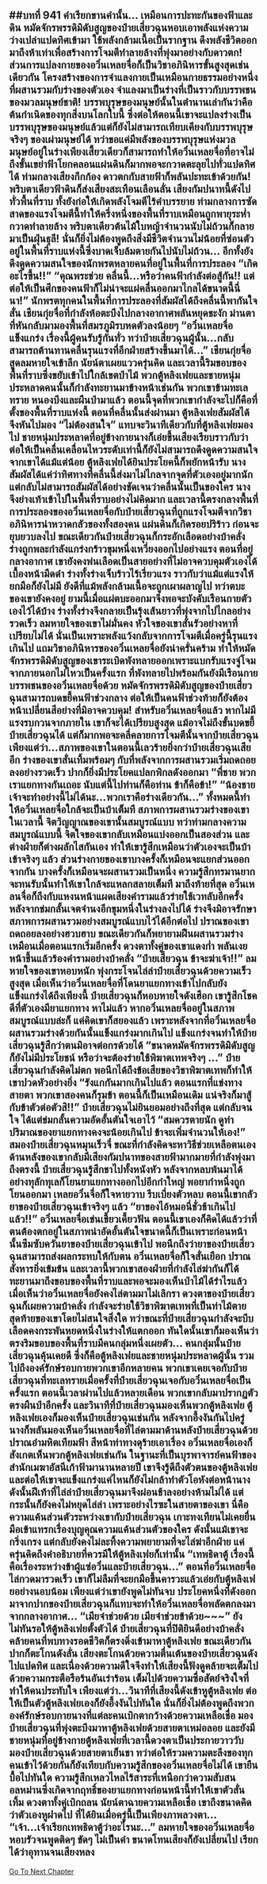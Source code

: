 ##บทที่ 941 คำเรียกขานคำนั้น...
เหมือนการปะทะกันของฟ้าและดิน หมัดจักรพรรดิมิดับสูญของป๋ายเสี่ยวฉุนหอบเอาพลังแห่งความว่างเปล่าแปดทิศเข้ามา ใช้พลังกล้ามเนื้อเป็นรากฐาน ดึงพลังชีวิตออกมาถึงห้าเท่าเพื่อสร้างการโจมตีทำลายล้างที่พุ่งมาอย่างกับดาวตก!
ส่วนการแปลงกายของอวิ๋นเหลยจื่อก็เป็นวิชาอภินิหารขั้นสูงสุดเช่นเดียวกัน โครงสร้างของการจำแลงกายเป็นเหมือนกายธรรมอย่างหนึ่งที่ผสานรวมกับร่างของตัวเอง จำแลงมาเป็นร่างที่เป็นราวกับบรรพชนของมวลมนุษย์ชาติ!
บรรพบุรุษของมนุษย์นั้นในตำนานเล่ากันว่าคือต้นกำเนิดของทุกสิ่งบนโลกใบนี้ ซึ่งต่อให้ตอนนี้เขาจะแปลงร่างเป็นบรรพบุรุษของมนุษย์แล้วแต่ก็ยังไม่สามารถเทียบเคียงกับบรรพบุรุษจริงๆ ของเผ่ามนุษย์ได้ ทว่าขอแค่มีพลังของบรรพบุรุษแห่งมวลมนุษย์อยู่ในร่างเพียงเสี้ยวเดียวก็สามารถทำให้อวิ๋นเหลยจื่อที่อาจไม่ถึงขั้นเขย่าฟ้าโยกคลอนแผ่นดินก็มากพอจะกวาดตะลุยไปทั่วแปดทิศได้
ท่ามกลางเสียงกึกก้อง ดาวตกกับสายฟ้าก็พลันปะทะเข้าด้วยกัน!
พริบตาเดียวฟ้าดินก็ส่งเสียงสะเทือนเลือนลั่น เสียงกัมปนาทนี้ดังไปทั่วพื้นที่ราบ ทั้งยังก่อให้เกิดพลังโจมตีไร้คำบรรยาย ท่ามกลางการซัดสาดของแรงโจมตีนี้ทำให้ครึ่งหนึ่งของพื้นที่ราบเหมือนถูกพายุระห่ำกวาดทำลายล้าง พริบตาเดียวต้นไม้ใบหญ้าจำนวนนับไม่ถ้วนก็กลายมาเป็นฝุ่นธุลี!
นั่นก็ยิ่งไม่ต้องพูดถึงสิ่งมีชีวิตจำนวนไม่น้อยที่ซ่อนตัวอยู่ในพื้นที่ราบแห่งนี้ซึ่งบาดเจ็บล้มตายกันไปนับไม่ถ้วน...
อีกทั้งยังดึงดูดความสนใจของนักพรตหลายคนที่อยู่ในพื้นที่การประลอง
“เกิดอะไรขึ้น!!”
“คุณพระช่วย คลื่นนี้...หรือว่าคนฟ้ากำลังต่อสู้กัน!! แต่ต่อให้เป็นศึกของคนฟ้าก็ไม่น่าจะแผ่คลื่นออกมาไกลได้ขนาดนี้นี่นา!”
นักพรตทุกคนในพื้นที่การประลองที่สัมผัสได้ถึงคลื่นนี้พากันใจสั่น เชียนกุ่ยจื่อที่กำลังห้อตะบึงไปกลางอากาศพลันหยุดชะงัก ม่านตาที่หันกลับมามองพื้นที่สมรภูมิรบหดตัวลงน้อยๆ
“อวิ๋นเหลยจื่อแข็งแกร่ง เรื่องนี้ผู้คนรับรู้กันทั่ว ทว่าป๋ายเสี่ยวฉุนผู้นั้น...กลับสามารถต้านทานคลื่นรุนแรงที่อีกฝ่ายสร้างขึ้นมาได้...” เชียนกุ่ยจื่อสูดลมหายใจเข้าลึก นัยน์ตาเผยแววครุ่นคิด
และเวลานี้ริมขอบของพื้นที่ราบซึ่งขยับเข้าไปใกล้เขตป่าไม้ พวกตู้หลิงเฟยและชายหนุ่มประหลาดคนนั้นก็กำลังทะยานมาข้างหน้าเช่นกัน
พวกเขาข้ามทะเลทราย หนองบึงและผืนป่ามาแล้ว ตอนนี้จุดที่พวกเขากำลังจะไปก็คือที่ตั้งของพื้นที่ราบแห่งนี้
ตอนที่คลื่นนั้นส่งผ่านมา ตู้หลิงเฟยสัมผัสได้จึงหันไปมอง
“ไม่ต้องสนใจ” แทบจะวินาทีเดียวกับที่ตู้หลิงเฟยมองไป ชายหนุ่มประหลาดที่อยู่ข้างกายนางก็เอ่ยขึ้นเสียงเรียบราวกับว่าต่อให้เป็นคลื่นเคลื่อนไหวระดับเท่านี้ก็ยังไม่สามารถดึงดูดความสนใจจากเขาได้แม้แต่น้อย
ตู้หลิงเฟยได้ยินประโยคนี้ก็พยักหน้ารับ นางสัมผัสได้แค่ว่าทิศทางที่คลื่นนี้ส่งมาไม่ไกลจากจุดที่ตัวเองอยู่มากนัก แต่กลับไม่สามารถสัมผัสได้อย่างชัดเจนว่าคลื่นนั้นเป็นของใคร นางจึงย่างเท้าเข้าไปในพื้นที่ราบอย่างไม่คิดมาก
และเวลานี้ตรงกลางพื้นที่การประลองของอวิ๋นเหลยจื่อกับป๋ายเสี่ยวฉุนที่ถูกแรงโจมตีจากวิชาอภินิหารน่าหวาดกลัวของทั้งสองคน แผ่นดินก็เกิดรอยปริร้าว ก่อนจะยุบยวบลงไป ขณะเดียวกันป๋ายเสี่ยวฉุนก็กระอักเลือดอย่างบ้าคลั่ง ร่างถูกพละกำลังแกร่งกร้าวขุมหนึ่งเหวี่ยงออกไปอย่างแรง
ตอนที่อยู่กลางอากาศ เขายังคงพ่นเลือดเป็นสายอย่างที่ไม่อาจควบคุมตัวเองได้ เบื้องหน้ามืดดำ ร่างทั้งร่างเจ็บร้าวไร้เรี่ยวแรง ราวกับว่าแม้แต่แรงให้ยกมือก็ยังไม่มี
ยังดีที่แม้พลังกล้ามเนื้อจะถูกเผาผลาญไป ทว่าตบะของเขายังคงอยู่ ยามนี้เมื่อแผ่ตบะออกมาจึงพอจะบังคับเรือนกายตัวเองไว้ได้บ้าง ร่างทั้งร่างจึงกลายเป็นรุ้งเส้นยาวที่พุ่งจากไปไกลอย่างรวดเร็ว
ลมหายใจของเขาไม่มั่นคง หัวใจของเขาสั่นรัวอย่างหาที่เปรียบไม่ได้ นั่นเป็นเพราะพลังแว้งกลับจากการโจมตีเมื่อครู่นี้รุนแรงเกินไป แถมวิชาอภินิหารของอวิ๋นเหลยจื่อยังน่าครั่นคร้าม ทำให้หมัดจักรพรรดิมิดับสูญของเขาระเบิดพังทลายออกเพราะแบกรับแรงจู่โจมจากภายนอกไม่ไหวเป็นครั้งแรก
ที่พังทลายไปพร้อมกันยังมีเรือนกายบรรพชนของอวิ๋นเหลยจื่อด้วย หมัดจักรพรรดิมิดับสูญของป๋ายเสี่ยวฉุนสามารถบดขยี้คนฟ้าช่วงกลาง ต่อให้เป็นคนฟ้าช่วงท้ายก็ยังต้องหน้าเปลี่ยนสีอย่างที่มิอาจควบคุม!
สำหรับอวิ๋นเหลยจื่อแล้ว หากไม่มีแรงรบกวนจากภายใน เขาก็จะได้เปรียบสูงสุด แม้อาจไม่ถึงขั้นบดขยี้ป๋ายเสี่ยวฉุนได้ แต่ก็มากพอจะคลี่คลายการโจมตีนั้นจากป๋ายเสี่ยวฉุน เพียงแต่ว่า...สภาพของเขาในตอนนี้เลวร้ายยิ่งกว่าป๋ายเสี่ยวฉุนเสียอีก
ร่างของเขาสั่นเทิ้มพร้อมๆ กับที่พลังจากการผสานรวมเริ่มถดถอยลงอย่างรวดเร็ว ปากก็ยิ่งมีประโยคแปลกพิกลดังออกมา
“พี่ชาย พวกเราแยกทางกันเถอะ นับแต่นี้ไปท่านก็คือท่าน ข้าก็คือข้า!”
“น้องชาย เจ้าจะทำอย่างนี้ไม่ได้นะ...พวกเราคือร่างเดียวกัน...”
ทั้งหมดนี้ทำให้อวิ๋นเหลยจื่อใกล้จะเป็นบ้าเต็มที สภาพการผสานรวมร่างของเขาในเวลานี้ จิตวิญญาณของเขานั้นสมบูรณ์แบบ ทว่าท่ามกลางความสมบูรณ์แบบนี้ จิตใจของเขากลับเหมือนแบ่งออกเป็นสองส่วน และต่างฝ่ายก็ต่างผลักไสกันเอง ทำให้เขารู้สึกเหมือนว่าตัวเองจะเป็นบ้าเข้าจริงๆ แล้ว
ส่วนร่างกายของเขาบางครั้งก็เหมือนจะแยกส่วนออกจากกัน บางครั้งก็เหมือนจะผสานรวมเป็นหนึ่ง ความรู้สึกทรมานยากจะทนรับนั้นทำให้เขาใกล้จะแหลกสลายเต็มที
มาถึงท้ายที่สุด อวิ๋นเหลนจื่อก็ถึงกับแหงนหน้าแผดเสียงคำรามแล้วร่ายใช้เวทลับอีกครั้ง หลังจากข่มกลั้นเจตจำนงอีกขุมหนึ่งในร่างลงไปได้ ร่างจึงมิอาจรักษาสภาพการผสานรวมอย่างสมบูรณ์แบบไว้ได้อีกต่อไป ปราณของเขาถดถอยลงอย่างฮวบฮาบ ขณะเดียวกันก็พยายามฝืนผสานรวมร่างเหมือนเมื่อตอนแรกเริ่มอีกครั้ง ดวงตาทั้งคู่ของเขาแดงก่ำ พลันเงยหน้าขึ้นแล้วร้องคำรามอย่างบ้าคลั่ง
“ป๋ายเสี่ยวฉุน ข้าจะฆ่าเจ้า!!” ลมหายใจของเขาหอบหนัก พุ่งกระโจนไล่ล่าป๋ายเสี่ยวฉุนด้วยความเร็วสูงสุด
เมื่อเห็นว่าอวิ๋นเหลยจื่อที่โดนยาแยกทางเข้าไปกลับยังแข็งแกร่งได้ถึงเพียงนี้ ป๋ายเสี่ยวฉุนก็หอบหายใจดังเฮือก เขารู้สึกโชคดีที่ตัวเองมียาแยกทาง หาไม่แล้ว หากอวิ๋นเหลยจื่ออยู่ในสภาพสมบูรณ์แบบล่ะก็ แค่คิดเขาก็สยองแล้ว
เพราะหลังจากที่อวิ๋นเหลยจื่อผสานรวมร่างด้วยกันนั้นแข็งแกร่งมากเกินไป แข็งแกร่งจนทำให้ป๋ายเสี่ยวฉุนรู้สึกว่าตนมิอาจต่อกรด้วยได้
“ขนาดหมัดจักรพรรดิมิดับสูญก็ยังไม่มีประโยชน์ หรือว่าจะต้องร่ายใช้พิฆาตเทพจริงๆ ...” ป๋ายเสี่ยวฉุนกำลังคิดไม่ตก พอนึกได้ถึงข้อเสียของวิชาพิฆาตเทพก็ทำให้เขาปวดหัวอย่างยิ่ง
“รังแกกันมากเกินไปแล้ว ตอนแรกที่แข่งทางสายตา พวกเขาสองคนก็รุมข้า ตอนนี้ก็เป็นเหมือนเดิม แน่จริงก็มาสู้กับข้าตัวต่อตัวสิ!!” ป๋ายเสี่ยวฉุนไม่ยินยอมอย่างถึงที่สุด แต่กลับจนใจ ได้แต่ข่มกลั้นความอัดอั้นตันใจเอาไว้
“สมควรตายนัก ดูท่าปริมาณของยาแยกทางคงจะน้อยเกินไป ข้าจะเพิ่มจำนวนให้เอง!” สมองป๋ายเสี่ยวฉุนหมุนเร็วจี๋ ขณะที่กำลังคิดจะหาวิธีช่วยเหลือตนเอง ด้านหลังของเขากลับมีเสียงกัมปนาทของสายฟ้ามากมายที่กำลังพุ่งมาถึงตรงนี้
ป๋ายเสี่ยวฉุนรู้สึกชาไปทั้งหนังหัว หลังจากหลบพ้นมาได้อย่างทุลักทุเลก็โยนยาแยกทางออกไปอีกกำใหญ่ พอยากำหนึ่งถูกโยนออกมา เหลยอวิ๋นจื่อก็ใจหายวาบ รีบเบี่ยงตัวหลบ ตอนนี้เขากลัวยาของป๋ายเสี่ยวฉุนเข้าจริงๆ แล้ว
“ยาของไอ้หมอนี่ชั่วช้าเกินไปแล้ว!!” อวิ๋นเหลยจื่อเข่นเขี้ยวเคี้ยวฟัน ตอนนี้เขาเองก็คิดได้แล้วว่าที่ตนต้องตกอยู่ในสภาพน่าอัดอั้นตันใจขนาดนี้ก็เป็นเพราะก่อนหน้านั้นซึมซับควันยาของป๋ายเสี่ยวฉุนเข้าไป
พอนึกถึงว่ายาของป๋ายเสี่ยวฉุนสามารถส่งผลกระทบให้กับตน อวิ๋นเหลยจื่อก็ใจสั่นเยือก ปราณสังหารยิ่งเข้มข้น และเวลานี้พวกเขาสองฝ่ายที่กำลังไล่ฆ่ากันก็ได้ทะยานมาถึงขอบของพื้นที่ราบและพอจะมองเห็นป่าไม้ได้รำไรแล้ว
เมื่อเห็นว่าอวิ๋นเหลยจื่อยังคงไล่ตามมาไม่เลิกรา ดวงตาของป๋ายเสี่ยวฉุนก็เผยความบ้าคลั่ง กำลังจะร่ายใช้วิชาพิฆาตเทพที่เป็นท่าไม้ตายสุดท้ายของเขาโดยไม่สนใจสิ่งใด
ทว่าขณะที่ป๋ายเสี่ยวฉุนกำลังจะบีบเลือดคงกระพันหยดหนึ่งในร่างให้แตกออก ทันใดนั้นเขาก็มองเห็นว่าตรงริมขอบของพื้นที่ราบมีคนกลุ่มหนึ่งเผยตัว...
คนกลุ่มนั้นป๋ายเสี่ยวฉุนคุ้นเคยดี ซึ่งก็คือตู้หลิงเฟยและชายหนุ่มประหลาดผู้นั้น รวมไปถึงองค์รักษ์รอบกายพวกเขาอีกหลายคน พวกเขาเคยเจอกับป๋ายเสี่ยวฉุนที่ทะเลทรายเมื่อครั้งที่ป๋ายเสี่ยวฉุนเจอกับอวิ๋นเหลยจื่อเป็นครั้งแรก ตอนนี้เวลาผ่านไปแล้วหลายเดือน พวกเขากลับมาปรากฏตัวตรงผืนป่าอีกครั้ง
และวินาทีที่ป๋ายเสี่ยวฉุนมองเห็นพวกตู้หลิงเฟย ตู้หลิงเฟยเองก็มองเห็นป๋ายเสี่ยวฉุนเช่นกัน หลังจากอึ้งงันกันไปครู่ นางก็พลันมองเห็นอวิ๋นเหลยจื่อที่ไล่ตามมาด้านหลังป๋ายเสี่ยวฉุนด้วยปราณอำมหิตเทียมฟ้า สีหน้าท่าทางดุร้ายเอาเรื่อง
อวิ๋นเหลยจื่อเองก็สังเกตเห็นพวกตู้หลิงเฟยเช่นกัน
ในฐานะที่เป็นบุรพาจารย์คนฟ้าของสำนักเมฆาอัสนีเก้าฟ้ามานานหลายปี เขาจึงรู้ดีถึงตัวตนของตู้หลิงเฟย และต่อให้เขาจะแข็งแกร่งแค่ไหนก็ยังไม่กล้าทำตัวโอหังต่อหน้านาง ดังนั้นฝีเท้าที่ไล่ล่าป๋ายเสี่ยวฉุนมาจึงผ่อนช้าลงอย่างห้ามไม่ได้ แต่กระนั้นก็ยังคงไม่หยุดไล่ล่า
เพราะอย่างไรซะในสายตาของเขา นี่คือความแค้นส่วนตัวระหว่างเขากับป๋ายเสี่ยวฉุน เกาะทงเทียนไม่เคยยื่นมือเข้าแทรกเรื่องบุญคุณความแค้นส่วนตัวของใคร ดังนั้นแม้เขาจะกริ่งเกรง แต่กลับยังคงไม่ละทิ้งความพยายามที่จะไล่ฆ่าอีกฝ่าย แค่ครุ่นคิดถึงคำอธิบายที่ควรมีให้ตู้หลิงเฟยก็เท่านั้น
“เทพธิดาตู้ เรื่องนี้คือเรื่องระหว่างข้าผู้แซ่อวิ๋นและป๋ายเสี่ยวฉุน...” ตอนที่อวิ๋นเหลยจื่อไล่กวดมารวดเร็ว เขาก็ไม่ลืมที่จะยกมือขึ้นคารวะแล้วเอ่ยกับตู้หลิงเฟยอย่างนอบน้อม
เพียงแต่ว่าเขายังพูดไม่ทันจบ ประโยคหนึ่งที่ดังออกมาจากปากของป๋ายเสี่ยวฉุนก็แทบจะทำให้อวิ๋นเหลยจื่อพลัดตกลงมาจากกลางอากาศ...
“เมียจ๋าช่วยด้วย เมียจ๋าช่วยข้าด้วย~~~” ยังไม่ทันรอให้ตู้หลิงเฟยตั้งตัวได้ ป๋ายเสี่ยวฉุนที่ปิติยินดีอย่างบ้าคลั่งคล้ายคนที่พบทางรอดชีวิตก็ตรงดิ่งเข้ามาหาตู้หลิงเฟย ขณะเดียวกันปากก็ตะโกนดังลั่น
เสียงตะโกนด้วยความตื่นเต้นของป๋ายเสี่ยวฉุนดังไปแปดทิศ และเนื่องด้วยความดีใจจึงทำให้เสียงนี้ฟังดูคล้ายจะเต็มไปด้วยความกระตือรือร้นอันเร่าร้อน เต็มไปด้วยความซื่อสัตย์จริงใจที่ทำให้คนประทับใจ
เพียงแต่ว่า...วินาทีที่เสียงนี้ดังเข้าหูตู้หลิงเฟย ต่อให้เป็นตัวตู้หลิงเฟยเองก็ยังอึ้งงันไปทันใด นั่นก็ยิ่งไม่ต้องพูดถึงพวกองค์รักษ์รอบกายนางที่แต่ละคนเบิกตากว้างด้วยความเหลือเชื่อ มองป๋ายเสี่ยวฉุนที่พุ่งตะบึงมาหาตู้หลิงเฟยด้วยสายตาเหม่อลอย
และยังมีชายหนุ่มที่อยู่ข้างกายตู้หลิงเฟยที่เวลานี้ดวงตาเป็นประกายวาววับ มองป๋ายเสี่ยวฉุนด้วยสายตาเย็นชา
ทว่าต่อให้รวมความตะลึงของทุกคนเข้าไว้ด้วยกันก็ยังเทียบกับความรู้สึกของอวิ๋นเหลยจื่อไม่ได้ เขายืนบื้อไปทันใด ความรู้สึกเหลวไหลไร้สาระที่เหนือกว่าความสับสนอลหม่านซึ่งเกิดจากฤทธิ์ของยาแยกทางก่อนหน้านี้ทำให้เขาตัวสั่นเทิ้ม ดวงตาทั้งคู่เบิกถลน นัยน์ตาฉายความเหลือเชื่อ เขาถึงขนาดคิดว่าตัวเองหูฝาดไป ที่ได้ยินเมื่อครู่นี้เป็นเพียงภาพลวงตา...
“เจ้า...เจ้าเรียกเทพธิดาตู้ว่าอะไรนะ...” ลมหายใจของอวิ๋นเหลยจื่อหอบรัวจนพูดติดๆ ขัดๆ ไม่เป็นคำ ขนาดโทนเสียงก็ยังเปลี่ยนไป เรียกได้ว่าอุทานจนเสียงหลง
------


[Go To Next Chapter]( ./88.md)